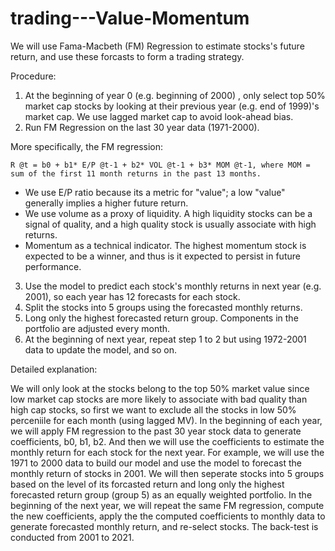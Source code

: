 # trading---Value-Momentum
We will use Fama-Macbeth (FM) Regression to estimate stocks's future return, and use these forcasts to form a trading strategy.

Procedure:

1. At the beginning of year 0 (e.g. beginning of 2000) ,  only select top 50% market cap stocks by looking at their previous year (e.g. end of 1999)'s market cap. We use lagged market cap to avoid look-ahead bias.
2. Run FM Regression on the last 30 year data (1971-2000).

More specifically, the FM regression: 
    
    R @t = b0 + b1* E/P @t-1 + b2* VOL @t-1 + b3* MOM @t-1, where MOM = sum of the first 11 month returns in the past 13 months. 

- We use E/P ratio because its a metric for "value"; a low "value" generally implies a higher future return.
- We use volume as a proxy of liquidity. A high liquidity stocks can be a signal of quality, and a high quality stock is usually associate with high returns.
- Momentum as a technical indicator. The highest momentum stock is expected to be a winner, and thus is it expected to persist in future performance.

3. Use the model to predict each stock's monthly returns in next year (e.g. 2001), so each year has 12 forecasts for each stock.
4. Split the stocks into 5 groups using the forecasted monthly returns.
5. Long only the highest forecasted return group. Components in the portfolio are adjusted every month.
6. At the beginning of next year, repeat step 1 to 2 but using 1972-2001 data to update the model, and so on.

Detailed explanation:

We will only look at the stocks belong to the top 50% market value since low market cap stocks are more likely to associate with bad quality than high cap stocks, so first we want to exclude all the stocks in low 50% perceniile for each month (using lagged MV). In the beginning of each year, we will apply FM regression to the past 30 year stock data to generate coefficients, b0, b1, b2. And then we will use the coefficients to estimate the monthly return for each stock for the next year. For example, we will use the 1971 to 2000 data to build our model and use the model to forecast the monthly return of stocks in 2001. We will then seperate stocks into 5 groups based on the level of its forcasted return and long only the highest forecasted return group (group 5) as an equally weighted portfolio. In the beginning of the next year, we will repeat the same FM regression, compute the new coefficients, apply the the computed coefficients to monthly data to generate forecasted monthly return, and re-select stocks. The back-test is conducted from 2001 to 2021.
